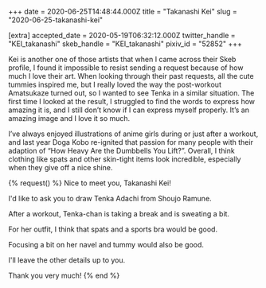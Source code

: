 +++
date = 2020-06-25T14:48:44.000Z
title = "Takanashi Kei"
slug = "2020-06-25-takanashi-kei"

[extra]
accepted_date = 2020-05-19T06:32:12.000Z
twitter_handle = "KEI_takanashi"
skeb_handle = "KEI_takanashi"
pixiv_id = "52852"
+++

Kei is another one of those artists that when I came across their Skeb profile, I found it impossible to resist sending a request because of how much I love their art. When looking through their past requests, all the cute tummies inspired me, but I really loved the way the post-workout Amatsukaze turned out, so I wanted to see Tenka in a similar situation. The first time I looked at the result, I struggled to find the words to express how amazing it is, and I still don’t know if I can express myself properly. It’s an amazing image and I love it so much.

I’ve always enjoyed illustrations of anime girls during or just after a workout, and last year Doga Kobo re-ignited that passion for many people with their adaption of “How Heavy Are the Dumbbells You Lift?”. Overall, I think clothing like spats and other skin-tight items look incredible, especially when they give off a nice shine.

{% request() %}
Nice to meet you, Takanashi Kei!

I'd like to ask you to draw Tenka Adachi from Shoujo Ramune.

After a workout, Tenka-chan is taking a break and is sweating a bit.

For her outfit, I think that spats and a sports bra would be good.

Focusing a bit on her navel and tummy would also be good.

I'll leave the other details up to you.

Thank you very much!
{% end %}